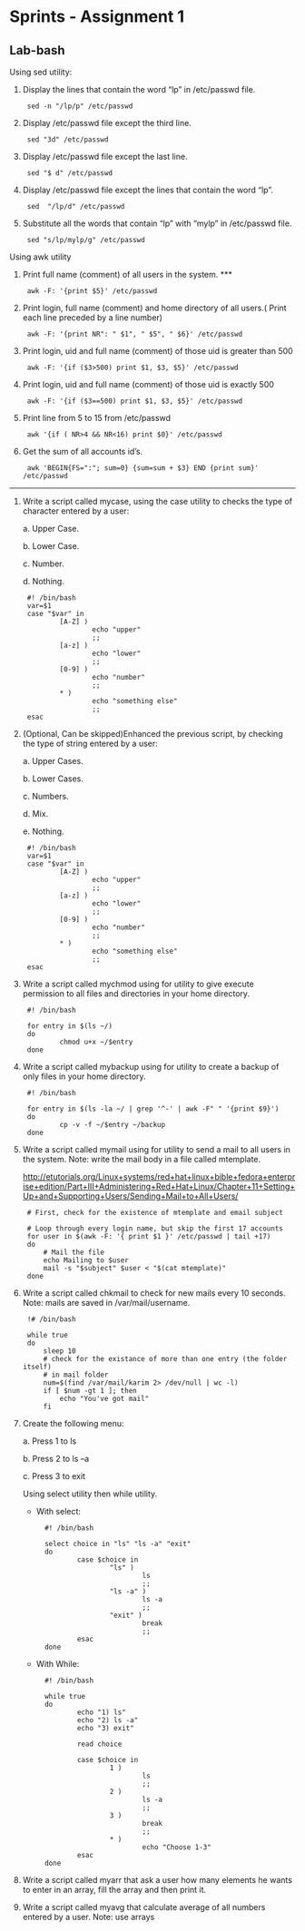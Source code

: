 # Sprints - Assignment 1
## Lab-bash

Using sed utility:


1. Display the lines that contain the word “lp” in /etc/passwd file.

        sed -n "/lp/p" /etc/passwd


2. Display /etc/passwd file except the third line.

        sed "3d" /etc/passwd


3. Display /etc/passwd file except the last line.

        sed "$ d" /etc/passwd

4. Display /etc/passwd file except the lines that contain the word “lp”.

        sed  "/lp/d" /etc/passwd


5. Substitute all the words that contain “lp” with “mylp” in /etc/passwd file.

        sed "s/lp/mylp/g" /etc/passwd


Using awk utility

1. Print full name (comment) of all users in the system.  ***

        awk -F: '{print $5}' /etc/passwd

2. Print login, full name (comment) and home directory of all users.( Print each line preceded by a line number)

        awk -F: '{print NR": " $1", " $5", " $6}' /etc/passwd

3. Print login, uid and full name (comment) of those uid is greater than 500

        awk -F: '{if ($3>500) print $1, $3, $5}' /etc/passwd

4. Print login, uid and full name (comment) of those uid is exactly 500

        awk -F: '{if ($3==500) print $1, $3, $5}' /etc/passwd


5. Print line from 5 to 15 from /etc/passwd

        awk '{if ( NR>4 && NR<16) print $0}' /etc/passwd

6. Get the sum of all accounts id’s.

        awk 'BEGIN{FS=":"; sum=0} {sum=sum + $3} END {print sum}' /etc/passwd

---------------------------------------

1. Write a script called mycase, using the case utility to checks the type of character entered by a user:

	a. Upper Case.

	b. Lower Case.

	c. Number.

	d. Nothing.

        #! /bin/bash
        var=$1
        case "$var" in
                [A-Z] )
                        echo "upper"
                        ;;
                [a-z] )
                        echo "lower"
                        ;;
                [0-9] )
                        echo "number"
                        ;;
                * )
                        echo "something else"
                        ;;
        esac


2. (Optional, Can be skipped)Enhanced the previous script, by checking the type of string entered by a user:
	
    a. Upper Cases.
	
    b. Lower Cases.
	
    c. Numbers.
	
    d. Mix.
	
    e. Nothing.

        #! /bin/bash
        var=$1
        case "$var" in
                [A-Z] )
                        echo "upper"
                        ;;
                [a-z] )
                        echo "lower"
                        ;;
                [0-9] )
                        echo "number"
                        ;;
                * )
                        echo "something else"
                        ;;
        esac


3. Write a script called mychmod using for utility to give execute permission to all files and directories in your home directory.

        #! /bin/bash

        for entry in $(ls ~/)
        do
                chmod u+x ~/$entry
        done


4. Write a script called mybackup using for utility to create a backup of only files in your home directory.

        #! /bin/bash

        for entry in $(ls -la ~/ | grep '^-' | awk -F" " '{print $9}')
        do
                cp -v -f ~/$entry ~/backup
        done


5. Write a script called mymail using for utility to send a mail to all users in the system. Note: write the mail body in a file called mtemplate.

    http://etutorials.org/Linux+systems/red+hat+linux+bible+fedora+enterprise+edition/Part+III+Administering+Red+Hat+Linux/Chapter+11+Setting+Up+and+Supporting+Users/Sending+Mail+to+All+Users/

        # First, check for the existence of mtemplate and email subject

        # Loop through every login name, but skip the first 17 accounts
        for user in $(awk -F: '{ print $1 }' /etc/passwd | tail +17)
        do
            # Mail the file
            echo Mailing to $user
            mail -s "$subject" $user < "$(cat mtemplate)"
        done

6. Write a script called chkmail to check for new mails every 10 seconds. Note: mails are saved in /var/mail/username.

        !# /bin/bash

        while true
        do
            sleep 10
            # check for the existance of more than one entry (the folder itself)
            # in mail folder
            num=$(find /var/mail/karim 2> /dev/null | wc -l)
            if [ $num -gt 1 ]; then
                echo "You've got mail"
            fi


7. Create the following menu:
	
    a. Press 1 to ls
	
    b. Press 2 to ls –a
	
    c. Press 3 to exit

    Using select utility then while utility.
    
    - With select:

            #! /bin/bash

            select choice in "ls" "ls -a" "exit"
            do      
                    case $choice in
                            "ls" )
                                    ls
                                    ;;
                            "ls -a" )
                                    ls -a
                                    ;;
                            "exit" )
                                    break
                                    ;;
                    esac            
            done 

    - With While:

            #! /bin/bash

            while true
            do
                    echo "1) ls"
                    echo "2) ls -a"
                    echo "3) exit"
                    
                    read choice
                    
                    case $choice in
                            1 )
                                    ls
                                    ;;
                            2 )     
                                    ls -a
                                    ;;
                            3 )     
                                    break
                                    ;;
                            * )
                                    echo "Choose 1-3"
                    esac 
            done 
        
8. Write a script called myarr that ask a user how many elements he wants to enter in an array, fill the array and then print it.

9. Write a script called myavg that calculate average of all numbers entered by a user. Note: use arrays


